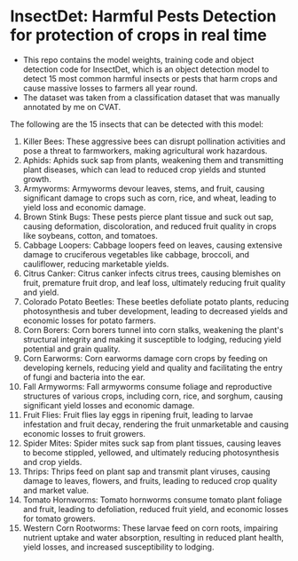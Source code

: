 # InsectDet: Harmful Pests Detection for protection of crops in real time

* This repo contains the model weights, training code and object detection code for InsectDet, which is an object detection model to detect 15 most common harmful insects or pests that harm crops and cause massive losses to farmers all year round.
* The dataset was taken from a classification dataset that was manually annotated by me on CVAT.

The following are the 15 insects that can be detected with this model:
1. Killer Bees: These aggressive bees can disrupt pollination activities and pose a threat to farmworkers, making agricultural work hazardous.
2. Aphids: Aphids suck sap from plants, weakening them and transmitting plant diseases, which can lead to reduced crop yields and stunted growth.
3. Armyworms: Armyworms devour leaves, stems, and fruit, causing significant damage to crops such as corn, rice, and wheat, leading to yield loss and economic damage.
4. Brown Stink Bugs: These pests pierce plant tissue and suck out sap, causing deformation, discoloration, and reduced fruit quality in crops like soybeans, cotton, and tomatoes.
5. Cabbage Loopers: Cabbage loopers feed on leaves, causing extensive damage to cruciferous vegetables like cabbage, broccoli, and cauliflower, reducing marketable yields.
6. Citrus Canker: Citrus canker infects citrus trees, causing blemishes on fruit, premature fruit drop, and leaf loss, ultimately reducing fruit quality and yield.
7. Colorado Potato Beetles: These beetles defoliate potato plants, reducing photosynthesis and tuber development, leading to decreased yields and economic losses for potato farmers.
8. Corn Borers: Corn borers tunnel into corn stalks, weakening the plant's structural integrity and making it susceptible to lodging, reducing yield potential and grain quality.
9. Corn Earworms: Corn earworms damage corn crops by feeding on developing kernels, reducing yield and quality and facilitating the entry of fungi and bacteria into the ear.
10. Fall Armyworms: Fall armyworms consume foliage and reproductive structures of various crops, including corn, rice, and sorghum, causing significant yield losses and economic damage.
11. Fruit Flies: Fruit flies lay eggs in ripening fruit, leading to larvae infestation and fruit decay, rendering the fruit unmarketable and causing economic losses to fruit growers.
12. Spider Mites: Spider mites suck sap from plant tissues, causing leaves to become stippled, yellowed, and ultimately reducing photosynthesis and crop yields.
13. Thrips: Thrips feed on plant sap and transmit plant viruses, causing damage to leaves, flowers, and fruits, leading to reduced crop quality and market value.
14. Tomato Hornworms: Tomato hornworms consume tomato plant foliage and fruit, leading to defoliation, reduced fruit yield, and economic losses for tomato growers.
15. Western Corn Rootworms: These larvae feed on corn roots, impairing nutrient uptake and water absorption, resulting in reduced plant health, yield losses, and increased susceptibility to lodging.

